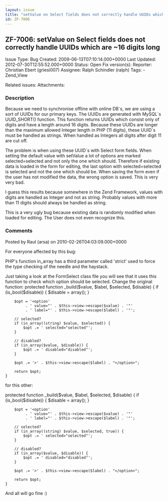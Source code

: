 ```yaml
---
layout: issue
title: "setValue on Select fields does not correctly handle UUIDs which are ~16 digits long"
id: ZF-7006
---
```


ZF-7006: setValue on Select fields does not correctly handle UUIDs which are ~16 digits long 
---------------------------------------------------------------------------------------------

 Issue Type: Bug Created: 2009-06-13T07:10:14.000+0000 Last Updated: 2012-07-30T12:55:52.000+0000 Status: Open Fix version(s): 
 Reporter:  Christian Ebert (griesi007)  Assignee:  Ralph Schindler (ralph)  Tags: - Zend\_View
 
 Related issues: 
 Attachments: 
### Description

Because we need to synchronise offline with online DB´s, we are using a sort of UUIDs for our primary keys. The UUIDs are generated with MySQL´s UUID\_SHORT() function. This function returns UUIDs which consist only of digits and have a length around 16 digits. Because these UUIDs are longer than the maximum allowed Integer length in PHP (11 digits), these UUID´s must be handled as strings. When handled as Integers all digits after digit 11 are cut off.

The problem is when using these UUID´s with Select form fields. When setting the default value with setValue a lot of options are marked selected=selected and not only the one which should. Therefore if existing data is loaded in the form for editing, the last option with selected=selected is selected and not the one which should be. When saving the form even if the user has not modified the data, the wrong option is saved. This is very very bad.

I guess this results because somewhere in the Zend Framework, values with digits are handled as Integer and not as string. Probably values with more than 11 digits should always be handled as string.

This is a very ugly bug because existing data is randomly modified when loaded for editing. The User does not even recognize this.

 

 

### Comments

Posted by Raul (arsa) on 2010-02-26T04:03:09.000+0000

For everyone affected by this bug:

PHP's function in\_array has a third parameter called 'strict' used to force the type checking of the needle and the haystack.

Just taking a look at the FormSelect class file you will see that it uses this function to check which option should be selected. Change the original function: protected function \_build($value, $label, $selected, $disable) { if (is\_bool($disable)) { $disable = array(); }

 
        $opt = '<option'
             . ' value="' . $this->view->escape($value) . '"'
             . ' label="' . $this->view->escape($label) . '"';
    
        // selected?
        if (in_array((string) $value, $selected)) {
            $opt .= ' selected="selected"';
        }
    
        // disabled?
        if (in_array($value, $disable)) {
            $opt .= ' disabled="disabled"';
        }
    
        $opt .= '>' . $this->view->escape($label) . "</option>";
    
        return $opt;
    }


for this other:

protected function \_build($value, $label, $selected, $disable) { if (is\_bool($disable)) { $disable = array(); }

 
        $opt = '<option'
             . ' value="' . $this->view->escape($value) . '"'
             . ' label="' . $this->view->escape($label) . '"';
    
        // selected?
        if (in_array((string) $value, $selected, true)) {
            $opt .= ' selected="selected"';
        }
    
        // disabled?
        if (in_array($value, $disable)) {
            $opt .= ' disabled="disabled"';
        }
    
        $opt .= '>' . $this->view->escape($label) . "</option>";
    
        return $opt;
    }


And all will go fine :)

 

 